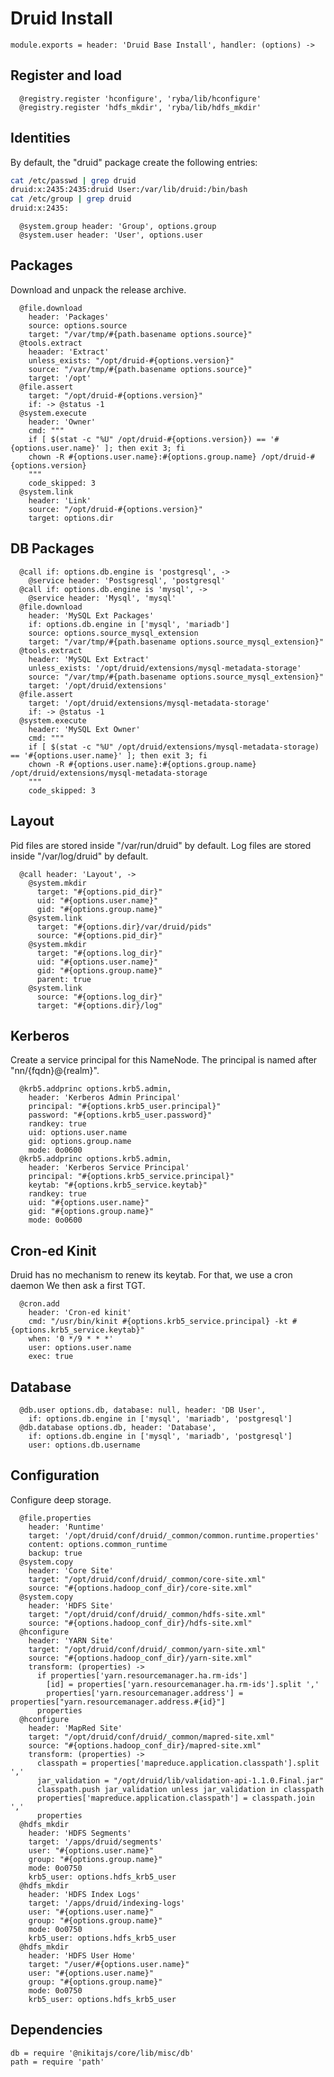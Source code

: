 
# Druid Install

    module.exports = header: 'Druid Base Install', handler: (options) ->

## Register and load

      @registry.register 'hconfigure', 'ryba/lib/hconfigure'
      @registry.register 'hdfs_mkdir', 'ryba/lib/hdfs_mkdir'

## Identities

By default, the "druid" package create the following entries:

```bash
cat /etc/passwd | grep druid
druid:x:2435:2435:druid User:/var/lib/druid:/bin/bash
cat /etc/group | grep druid
druid:x:2435:
```

      @system.group header: 'Group', options.group
      @system.user header: 'User', options.user

## Packages

Download and unpack the release archive.

      @file.download
        header: 'Packages'
        source: options.source
        target: "/var/tmp/#{path.basename options.source}"
      @tools.extract
        heaader: 'Extract'
        unless_exists: "/opt/druid-#{options.version}"
        source: "/var/tmp/#{path.basename options.source}"
        target: '/opt'
      @file.assert
        target: "/opt/druid-#{options.version}"
        if: -> @status -1
      @system.execute
        header: 'Owner'
        cmd: """
        if [ $(stat -c "%U" /opt/druid-#{options.version}) == '#{options.user.name}' ]; then exit 3; fi
        chown -R #{options.user.name}:#{options.group.name} /opt/druid-#{options.version}
        """
        code_skipped: 3
      @system.link
        header: 'Link'
        source: "/opt/druid-#{options.version}"
        target: options.dir

## DB Packages

      @call if: options.db.engine is 'postgresql', ->
        @service header: 'Postsgresql', 'postgresql'
      @call if: options.db.engine is 'mysql', ->
        @service header: 'Mysql', 'mysql'
      @file.download
        header: 'MySQL Ext Packages'
        if: options.db.engine in ['mysql', 'mariadb']
        source: options.source_mysql_extension
        target: "/var/tmp/#{path.basename options.source_mysql_extension}"
      @tools.extract
        header: 'MySQL Ext Extract'
        unless_exists: '/opt/druid/extensions/mysql-metadata-storage'
        source: "/var/tmp/#{path.basename options.source_mysql_extension}"
        target: '/opt/druid/extensions'
      @file.assert
        target: '/opt/druid/extensions/mysql-metadata-storage'
        if: -> @status -1
      @system.execute
        header: 'MySQL Ext Owner'
        cmd: """
        if [ $(stat -c "%U" /opt/druid/extensions/mysql-metadata-storage) == '#{options.user.name}' ]; then exit 3; fi
        chown -R #{options.user.name}:#{options.group.name} /opt/druid/extensions/mysql-metadata-storage
        """
        code_skipped: 3

## Layout

Pid files are stored inside "/var/run/druid" by default.
Log files are stored inside "/var/log/druid" by default.

      @call header: 'Layout', ->
        @system.mkdir
          target: "#{options.pid_dir}"
          uid: "#{options.user.name}"
          gid: "#{options.group.name}"
        @system.link
          target: "#{options.dir}/var/druid/pids"
          source: "#{options.pid_dir}"
        @system.mkdir
          target: "#{options.log_dir}"
          uid: "#{options.user.name}"
          gid: "#{options.group.name}"
          parent: true
        @system.link
          source: "#{options.log_dir}"
          target: "#{options.dir}/log"

## Kerberos

Create a service principal for this NameNode. The principal is named after
"nn/{fqdn}@{realm}".

      @krb5.addprinc options.krb5.admin,
        header: 'Kerberos Admin Principal'
        principal: "#{options.krb5_user.principal}"
        password: "#{options.krb5_user.password}"
        randkey: true
        uid: options.user.name
        gid: options.group.name
        mode: 0o0600
      @krb5.addprinc options.krb5.admin,
        header: 'Kerberos Service Principal'
        principal: "#{options.krb5_service.principal}"
        keytab: "#{options.krb5_service.keytab}"
        randkey: true
        uid: "#{options.user.name}"
        gid: "#{options.group.name}"
        mode: 0o0600

## Cron-ed Kinit

Druid has no mechanism to renew its keytab. For that, we use a cron daemon
We then ask a first TGT.

      @cron.add
        header: 'Cron-ed kinit'
        cmd: "/usr/bin/kinit #{options.krb5_service.principal} -kt #{options.krb5_service.keytab}"
        when: '0 */9 * * *'
        user: options.user.name
        exec: true

## Database

      @db.user options.db, database: null, header: 'DB User',
        if: options.db.engine in ['mysql', 'mariadb', 'postgresql']
      @db.database options.db, header: 'Database',
        if: options.db.engine in ['mysql', 'mariadb', 'postgresql']
        user: options.db.username

## Configuration

Configure deep storage.

      @file.properties
        header: 'Runtime'
        target: '/opt/druid/conf/druid/_common/common.runtime.properties'
        content: options.common_runtime
        backup: true
      @system.copy
        header: 'Core Site'
        target: "/opt/druid/conf/druid/_common/core-site.xml"
        source: "#{options.hadoop_conf_dir}/core-site.xml"
      @system.copy
        header: 'HDFS Site'
        target: "/opt/druid/conf/druid/_common/hdfs-site.xml"
        source: "#{options.hadoop_conf_dir}/hdfs-site.xml"
      @hconfigure
        header: 'YARN Site'
        target: "/opt/druid/conf/druid/_common/yarn-site.xml"
        source: "#{options.hadoop_conf_dir}/yarn-site.xml"
        transform: (properties) ->
          if properties['yarn.resourcemanager.ha.rm-ids']
            [id] = properties['yarn.resourcemanager.ha.rm-ids'].split ','
            properties['yarn.resourcemanager.address'] = properties["yarn.resourcemanager.address.#{id}"]
          properties
      @hconfigure
        header: 'MapRed Site'
        target: "/opt/druid/conf/druid/_common/mapred-site.xml"
        source: "#{options.hadoop_conf_dir}/mapred-site.xml"
        transform: (properties) ->
          classpath = properties['mapreduce.application.classpath'].split ','
          jar_validation = "/opt/druid/lib/validation-api-1.1.0.Final.jar"
          classpath.push jar_validation unless jar_validation in classpath
          properties['mapreduce.application.classpath'] = classpath.join ','
          properties
      @hdfs_mkdir
        header: 'HDFS Segments'
        target: '/apps/druid/segments'
        user: "#{options.user.name}"
        group: "#{options.group.name}"
        mode: 0o0750
        krb5_user: options.hdfs_krb5_user
      @hdfs_mkdir
        header: 'HDFS Index Logs'
        target: '/apps/druid/indexing-logs'
        user: "#{options.user.name}"
        group: "#{options.group.name}"
        mode: 0o0750
        krb5_user: options.hdfs_krb5_user
      @hdfs_mkdir
        header: 'HDFS User Home'
        target: "/user/#{options.user.name}"
        user: "#{options.user.name}"
        group: "#{options.group.name}"
        mode: 0o0750
        krb5_user: options.hdfs_krb5_user

## Dependencies

    db = require '@nikitajs/core/lib/misc/db'
    path = require 'path'
